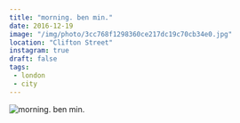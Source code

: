 ```yaml
---
title: "morning. ben min."
date: 2016-12-19
image: "/img/photo/3cc768f1298360ce217dc19c70cb34e0.jpg"
location: "Clifton Street"
instagram: true
draft: false
tags:
 - london
 - city
---
```


![morning. ben min.](/img/photo/3cc768f1298360ce217dc19c70cb34e0.jpg)
